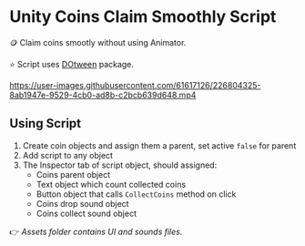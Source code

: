 # Unity Coins Claim Smoothly Script

🪙 Claim coins smootly without using Animator.

⭐ Script uses [DOtween](https://assetstore.unity.com/packages/tools/animation/dotween-hotween-v2-27676) package.

https://user-images.githubusercontent.com/61617126/226804325-8ab1947e-9529-4cb0-ad8b-c2bcb639d648.mp4

## Using Script
1. Create coin objects and assign them a parent, set active `false` for parent
2. Add script to any object
3. The Inspector tab of script object, should assigned:
    - Coins parent object
    - Text object which count collected coins
    - Button object that calls `CollectCoins` method on click
    - Coins drop sound object
    - Coins collect sound object

👉 _Assets folder contains UI and sounds files._
